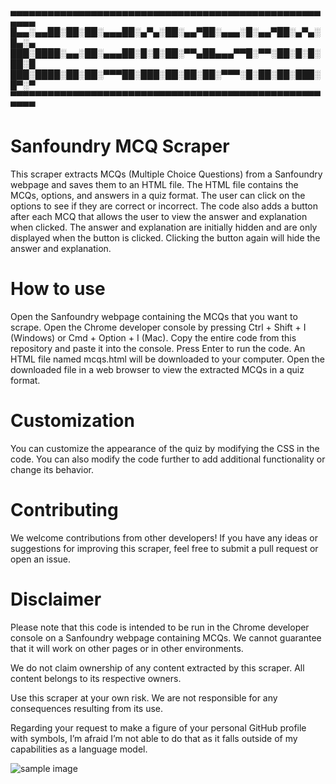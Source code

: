 ▄▄▄▄▄▄▄▄▄▄▄▄▄▄▄▄▄▄▄▄▄▄▄▄▄▄▄▄▄▄▄▄▄▄▄▄▄▄▄▄▄▄▄▄▄▄▄▄▄▄▄▄▄▄
█▄▄░▄▄██░██░██░▄▄▄██░▄▀▄░██░▄▄▀██░▄▄▄░█░▄▄▀██░▄▀▄░█▄░▄
███░████░▄▄░██░▄▄▄██░█░█░██░▀▀▄██▄▄▄▀▀█░▀▀░██░█░█░██░█
███░████░██░██░▀▀▀██░███░██░██░██░▀▀▀░█░██░██░███░█▀░▀
▀▀▀▀▀▀▀▀▀▀▀▀▀▀▀▀▀▀▀▀▀▀▀▀▀▀▀▀▀▀▀▀▀▀▀▀▀▀▀▀▀▀▀▀▀▀▀▀▀▀▀▀▀▀


# Sanfoundry MCQ Scraper
This scraper extracts MCQs (Multiple Choice Questions) from a Sanfoundry webpage and saves them to an HTML file. The HTML file contains the MCQs, options, and answers in a quiz format. The user can click on the options to see if they are correct or incorrect. The code also adds a button after each MCQ that allows the user to view the answer and explanation when clicked. The answer and explanation are initially hidden and are only displayed when the button is clicked. Clicking the button again will hide the answer and explanation.

# How to use
Open the Sanfoundry webpage containing the MCQs that you want to scrape.
Open the Chrome developer console by pressing Ctrl + Shift + I (Windows) or Cmd + Option + I (Mac).
Copy the entire code from this repository and paste it into the console.
Press Enter to run the code.
An HTML file named mcqs.html will be downloaded to your computer.
Open the downloaded file in a web browser to view the extracted MCQs in a quiz format.

# Customization
You can customize the appearance of the quiz by modifying the CSS in the code. You can also modify the code further to add additional functionality or change its behavior.

# Contributing
We welcome contributions from other developers! If you have any ideas or suggestions for improving this scraper, feel free to submit a pull request or open an issue.

# Disclaimer
Please note that this code is intended to be run in the Chrome developer console on a Sanfoundry webpage containing MCQs. We cannot guarantee that it will work on other pages or in other environments.

We do not claim ownership of any content extracted by this scraper. All content belongs to its respective owners.

Use this scraper at your own risk. We are not responsible for any consequences resulting from its use.

Regarding your request to make a figure of your personal GitHub profile with symbols, I’m afraid I’m not able to do that as it falls outside of my capabilities as a language model.



![sample image](https://github.com/themrsami/Sanfoundry_MCQs_Extractor/assets/91170768/7455dad4-d55e-41e1-8a19-b12adebb98ba)
